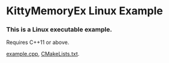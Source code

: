 # KittyMemoryEx Linux Example

<h3> This is a Linux executable example. </h3>

Requires C++11 or above.</br>

[example.cpp](example.cpp), [CMakeLists.txt](CMakeLists.txt).
